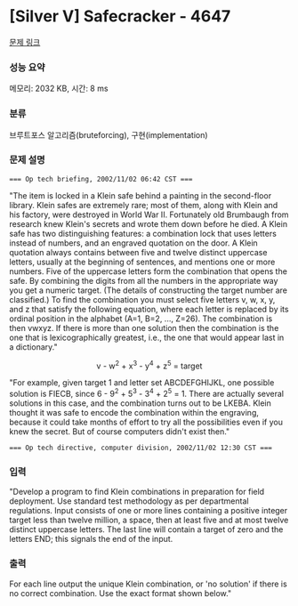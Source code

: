 # [Silver V] Safecracker - 4647 

[문제 링크](https://www.acmicpc.net/problem/4647) 

### 성능 요약

메모리: 2032 KB, 시간: 8 ms

### 분류

브루트포스 알고리즘(bruteforcing), 구현(implementation)

### 문제 설명

<p><code>=== Op tech briefing, 2002/11/02 06:42 CST ===</code></p>

<p>"The item is locked in a Klein safe behind a painting in the second-floor library. Klein safes are extremely rare; most of them, along with Klein and his factory, were destroyed in World War II. Fortunately old Brumbaugh from research knew Klein's secrets and wrote them down before he died. A Klein safe has two distinguishing features: a combination lock that uses letters instead of numbers, and an engraved quotation on the door. A Klein quotation always contains between five and twelve distinct uppercase letters, usually at the beginning of sentences, and mentions one or more numbers. Five of the uppercase letters form the combination that opens the safe. By combining the digits from all the numbers in the appropriate way you get a numeric target. (The details of constructing the target number are classified.) To find the combination you must select five letters v, w, x, y, and z that satisfy the following equation, where each letter is replaced by its ordinal position in the alphabet (A=1, B=2, ..., Z=26). The combination is then vwxyz. If there is more than one solution then the combination is the one that is lexicographically greatest, i.e., the one that would appear last in a dictionary."</p>

<p style="text-align: center;">v - w<sup>2</sup> + x<sup>3</sup> - y<sup>4</sup> + z<sup>5</sup> = target</p>

<p>"For example, given target 1 and letter set ABCDEFGHIJKL, one possible solution is FIECB, since 6 - 9<sup>2</sup> + 5<sup>3</sup> - 3<sup>4</sup> + 2<sup>5</sup> = 1. There are actually several solutions in this case, and the combination turns out to be LKEBA. Klein thought it was safe to encode the combination within the engraving, because it could take months of effort to try all the possibilities even if you knew the secret. But of course computers didn't exist then."</p>

<p><code>=== Op tech directive, computer division, 2002/11/02 12:30 CST ===</code></p>

### 입력 

 <p>"Develop a program to find Klein combinations in preparation for field deployment. Use standard test methodology as per departmental regulations. Input consists of one or more lines containing a positive integer target less than twelve million, a space, then at least five and at most twelve distinct uppercase letters. The last line will contain a target of zero and the letters END; this signals the end of the input.</p>

### 출력 

 <p>For each line output the unique Klein combination, or 'no solution' if there is no correct combination. Use the exact format shown below."</p>

